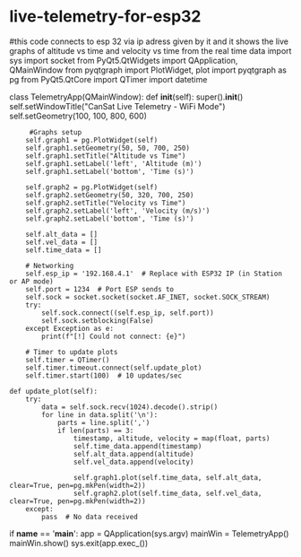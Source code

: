 # live-telemetry-for-esp32
#this code connects to esp 32 via ip adress given by it and it shows  the live graphs of  altitude vs time and velocity vs time from the real time data 
import sys
import socket
from PyQt5.QtWidgets import QApplication, QMainWindow
from pyqtgraph import PlotWidget, plot
import pyqtgraph as pg
from PyQt5.QtCore import QTimer
import datetime

class TelemetryApp(QMainWindow):
    def __init__(self):
        super().__init__()
        self.setWindowTitle("CanSat Live Telemetry - WiFi Mode")
        self.setGeometry(100, 100, 800, 600)

         #Graphs setup
        self.graph1 = pg.PlotWidget(self)
        self.graph1.setGeometry(50, 50, 700, 250)
        self.graph1.setTitle("Altitude vs Time")
        self.graph1.setLabel('left', 'Altitude (m)')
        self.graph1.setLabel('bottom', 'Time (s)')

        self.graph2 = pg.PlotWidget(self)
        self.graph2.setGeometry(50, 320, 700, 250)
        self.graph2.setTitle("Velocity vs Time")
        self.graph2.setLabel('left', 'Velocity (m/s)')
        self.graph2.setLabel('bottom', 'Time (s)')

        self.alt_data = []
        self.vel_data = []
        self.time_data = []

        # Networking
        self.esp_ip = '192.168.4.1'  # Replace with ESP32 IP (in Station or AP mode)
        self.port = 1234  # Port ESP sends to
        self.sock = socket.socket(socket.AF_INET, socket.SOCK_STREAM)
        try:
            self.sock.connect((self.esp_ip, self.port))
            self.sock.setblocking(False)
        except Exception as e:
            print(f"[!] Could not connect: {e}")

        # Timer to update plots
        self.timer = QTimer()
        self.timer.timeout.connect(self.update_plot)
        self.timer.start(100)  # 10 updates/sec

    def update_plot(self):
        try:
            data = self.sock.recv(1024).decode().strip()
            for line in data.split('\n'):
                parts = line.split(',')
                if len(parts) == 3:
                    timestamp, altitude, velocity = map(float, parts)
                    self.time_data.append(timestamp)
                    self.alt_data.append(altitude)
                    self.vel_data.append(velocity)

                    self.graph1.plot(self.time_data, self.alt_data, clear=True, pen=pg.mkPen(width=2))
                    self.graph2.plot(self.time_data, self.vel_data, clear=True, pen=pg.mkPen(width=2))
        except:
            pass  # No data received

if __name__ == '__main__':
    app = QApplication(sys.argv)
    mainWin = TelemetryApp()
    mainWin.show()
    sys.exit(app.exec_())
